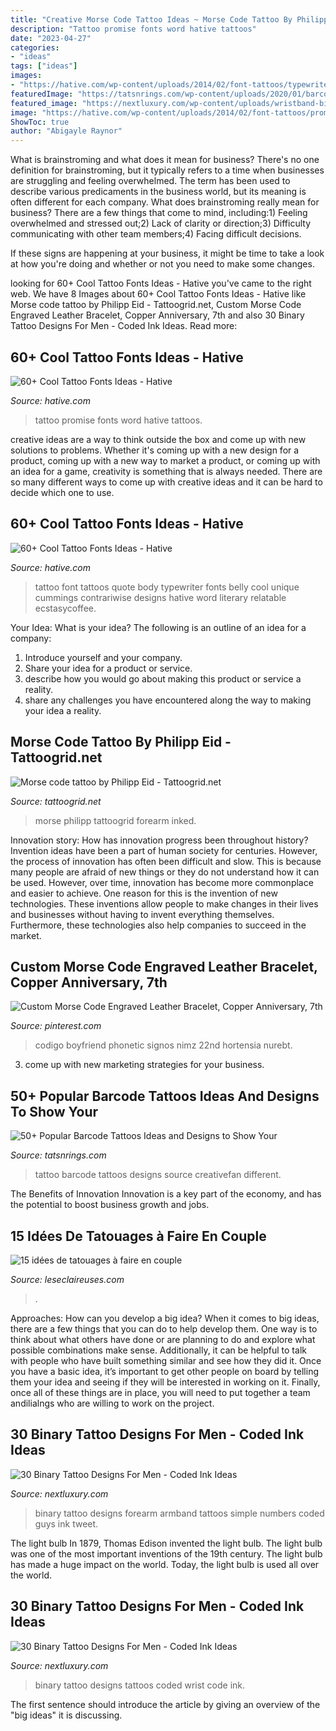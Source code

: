 ```yaml
---
title: "Creative Morse Code Tattoo Ideas ~ Morse Code Tattoo By Philipp Eid"
description: "Tattoo promise fonts word hative tattoos"
date: "2023-04-27"
categories:
- "ideas"
tags: ["ideas"]
images:
- "https://hative.com/wp-content/uploads/2014/02/font-tattoos/typewriter-font-belly-tattoo-12.jpg"
featuredImage: "https://tatsnrings.com/wp-content/uploads/2020/01/barcode-7.jpg"
featured_image: "https://nextluxury.com/wp-content/uploads/wristband-binary-male-tattoo-design-ideas.jpg"
image: "https://hative.com/wp-content/uploads/2014/02/font-tattoos/promise-word-tattoo-idea-13.jpg"
ShowToc: true
author: "Abigayle Raynor"
---
```



What is brainstroming and what does it mean for business?
There's no one definition for brainstroming, but it typically refers to a time when businesses are struggling and feeling overwhelmed. The term has been used to describe various predicaments in the business world, but its meaning is often different for each company. 
What does brainstroming really mean for business? There are a few things that come to mind, including:1) Feeling overwhelmed and stressed out;2) Lack of clarity or direction;3) Difficulty communicating with other team members;4) Facing difficult decisions. 

If these signs are happening at your business, it might be time to take a look at how you're doing and whether or not you need to make some changes.

	

		
looking for 60+ Cool Tattoo Fonts Ideas - Hative you've came to the right web. We have 8 Images about 60+ Cool Tattoo Fonts Ideas - Hative like Morse code tattoo by Philipp Eid - Tattoogrid.net, Custom Morse Code Engraved Leather Bracelet, Copper Anniversary, 7th and also 30 Binary Tattoo Designs For Men - Coded Ink Ideas. Read more:
		
    
## 60+ Cool Tattoo Fonts Ideas - Hative

<img loading=lazy src="https://hative.com/wp-content/uploads/2014/02/font-tattoos/promise-word-tattoo-idea-13.jpg" onerror="this.onerror=null;this.src='https://tse3.mm.bing.net/th?id=OIP.VZtPGUvXQCzEU1hE8otduQHaE8&amp;pid=15.1';" alt="60+ Cool Tattoo Fonts Ideas - Hative">

_Source: hative.com_

>tattoo promise fonts word hative tattoos. 

	

creative ideas are a way to think outside the box and come up with new solutions to problems. Whether it's coming up with a new design for a product, coming up with a new way to market a product, or coming up with an idea for a game, creativity is something that is always needed. There are so many different ways to come up with creative ideas and it can be hard to decide which one to use.

    
## 60+ Cool Tattoo Fonts Ideas - Hative

<img loading=lazy src="https://hative.com/wp-content/uploads/2014/02/font-tattoos/typewriter-font-belly-tattoo-12.jpg" onerror="this.onerror=null;this.src='https://tse3.mm.bing.net/th?id=OIP.C0gLPyNbB8Bl5PMYkbdVjgHaEk&amp;pid=15.1';" alt="60+ Cool Tattoo Fonts Ideas - Hative">

_Source: hative.com_

>tattoo font tattoos quote body typewriter fonts belly cool unique cummings contrariwise designs hative word literary relatable ecstasycoffee. 

	

Your Idea: What is your idea?
The following is an outline of an idea for a company:
1. Introduce yourself and your company.
2. Share your idea for a product or service.
3. describe how you would go about making this product or service a reality.
4. share any challenges you have encountered along the way to making your idea a reality.

    
## Morse Code Tattoo By Philipp Eid - Tattoogrid.net

<img loading=lazy src="https://tattoogrid.net/wp-content/uploads/2020/01/Morse-code-tattoo-by-Philipp-Eid.jpeg" onerror="this.onerror=null;this.src='https://tse1.mm.bing.net/th?id=OIP.cVyc-eYurLig41jnQSVERwHaI0&amp;pid=15.1';" alt="Morse code tattoo by Philipp Eid - Tattoogrid.net">

_Source: tattoogrid.net_

>morse philipp tattoogrid forearm inked. 

	

Innovation story: How has innovation progress been throughout history?
Invention ideas have been a part of human society for centuries. However, the process of innovation has often been difficult and slow. This is because many people are afraid of new things or they do not understand how it can be used. However, over time, innovation has become more commonplace and easier to achieve. One reason for this is the invention of new technologies. These inventions allow people to make changes in their lives and businesses without having to invent everything themselves. Furthermore, these technologies also help companies to succeed in the market.

    
## Custom Morse Code Engraved Leather Bracelet, Copper Anniversary, 7th

<img loading=lazy src="https://i.pinimg.com/736x/38/e1/c3/38e1c36e5407bfb90482fe76ed48dfe3.jpg" onerror="this.onerror=null;this.src='https://tse1.mm.bing.net/th?id=OIP.JZiHSCJ7XG1t6jKcqv6_6QHaHa&amp;pid=15.1';" alt="Custom Morse Code Engraved Leather Bracelet, Copper Anniversary, 7th">

_Source: pinterest.com_

>codigo boyfriend phonetic signos nimz 22nd hortensia nurebt. 

	

3. come up with new marketing strategies for your business.

    
## 50+ Popular Barcode Tattoos Ideas And Designs To Show Your

<img loading=lazy src="https://tatsnrings.com/wp-content/uploads/2020/01/barcode-7.jpg" onerror="this.onerror=null;this.src='https://tse4.mm.bing.net/th?id=OIP.fLYBghjMFFysg5GSuFEKKQHaJ4&amp;pid=15.1';" alt="50+ Popular Barcode Tattoos Ideas and Designs to Show Your">

_Source: tatsnrings.com_

>tattoo barcode tattoos designs source creativefan different. 

	

The Benefits of Innovation
Innovation is a key part of the economy, and has the potential to boost business growth and jobs.

    
## 15 Idées De Tatouages à Faire En Couple

<img loading=lazy src="http://www.leseclaireuses.com/ec_content/mathilde/20160117-tatoo-couple-16116_4.jpg" onerror="this.onerror=null;this.src='https://tse1.mm.bing.net/th?id=OIP.eUmIGLA1F_6SaGaYBJoHWQHaHP&amp;pid=15.1';" alt="15 idées de tatouages à faire en couple">

_Source: leseclaireuses.com_

>. 

	

Approaches: How can you develop a big idea?
When it comes to big ideas, there are a few things that you can do to help develop them. One way is to think about what others have done or are planning to do and explore what possible combinations make sense. Additionally, it can be helpful to talk with people who have built something similar and see how they did it. Once you have a basic idea, it’s important to get other people on board by telling them your idea and seeing if they will be interested in working on it. Finally, once all of these things are in place, you will need to put together a team andilialngs who are willing to work on the project.

    
## 30 Binary Tattoo Designs For Men - Coded Ink Ideas

<img loading=lazy src="http://nextluxury.com/wp-content/uploads/small-simple-guys-binary-numbers-armband-tattoo-on-forearm.jpg" onerror="this.onerror=null;this.src='https://tse2.mm.bing.net/th?id=OIP.W_Nbi1dn-tS1Hx1k30GFoAHaIH&amp;pid=15.1';" alt="30 Binary Tattoo Designs For Men - Coded Ink Ideas">

_Source: nextluxury.com_

>binary tattoo designs forearm armband tattoos simple numbers coded guys ink tweet. 

	

The light bulb
In 1879, Thomas Edison invented the light bulb. The light bulb was one of the most important inventions of the 19th century. The light bulb has made a huge impact on the world. Today, the light bulb is used all over the world.

    
## 30 Binary Tattoo Designs For Men - Coded Ink Ideas

<img loading=lazy src="https://nextluxury.com/wp-content/uploads/wristband-binary-male-tattoo-design-ideas.jpg" onerror="this.onerror=null;this.src='https://tse1.mm.bing.net/th?id=OIP.3w_Z5zF6X1UOE9SQoh_wtQHaE8&amp;pid=15.1';" alt="30 Binary Tattoo Designs For Men - Coded Ink Ideas">

_Source: nextluxury.com_

>binary tattoo designs tattoos coded wrist code ink. 

	

The first sentence should introduce the article by giving an overview of the "big ideas" it is discussing.


